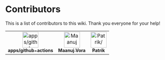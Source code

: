 # Contributors

This is a list of contributors to this wiki. Thank you everyone for your help!

<html><table><tr><td align="center"><a href=https://github.com/apps/github-actions><img src=https://avatars.githubusercontent.com/in/15368?v=4 width="50;" alt=apps/github-actions/><br /><sub style="font-size:14px"><b>apps/github-actions</b></sub></a></td><td align="center"><a href=https://github.com/Maanuj-Vora><img src=https://avatars.githubusercontent.com/u/31610859?v=4 width="50;" alt=Maanuj Vora/><br /><sub style="font-size:14px"><b>Maanuj Vora</b></sub></a></td><td align="center"><a href=https://github.com/zepatrik><img src=https://avatars.githubusercontent.com/u/5354445?v=4 width="50;" alt=Patrik/><br /><sub style="font-size:14px"><b>Patrik</b></sub></a></td></tr></table></html>
